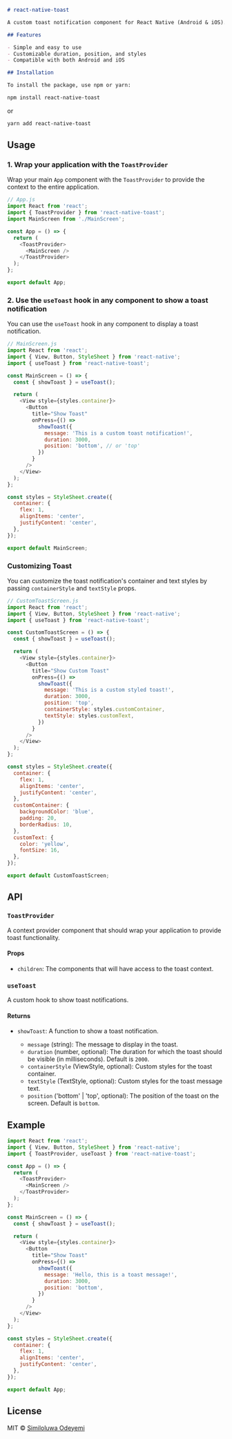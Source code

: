 
```markdown
# react-native-toast

A custom toast notification component for React Native (Android & iOS).

## Features

- Simple and easy to use
- Customizable duration, position, and styles
- Compatible with both Android and iOS

## Installation

To install the package, use npm or yarn:
```

```bash
npm install react-native-toast
```

or

```bash
yarn add react-native-toast
```

## Usage

### 1. Wrap your application with the `ToastProvider`

Wrap your main `App` component with the `ToastProvider` to provide the context to the entire application.

```javascript
// App.js
import React from 'react';
import { ToastProvider } from 'react-native-toast';
import MainScreen from './MainScreen';

const App = () => {
  return (
    <ToastProvider>
      <MainScreen />
    </ToastProvider>
  );
};

export default App;
```

### 2. Use the `useToast` hook in any component to show a toast notification

You can use the `useToast` hook in any component to display a toast notification.

```javascript
// MainScreen.js
import React from 'react';
import { View, Button, StyleSheet } from 'react-native';
import { useToast } from 'react-native-toast';

const MainScreen = () => {
  const { showToast } = useToast();

  return (
    <View style={styles.container}>
      <Button
        title="Show Toast"
        onPress={() =>
          showToast({
            message: 'This is a custom toast notification!',
            duration: 3000,
            position: 'bottom', // or 'top'
          })
        }
      />
    </View>
  );
};

const styles = StyleSheet.create({
  container: {
    flex: 1,
    alignItems: 'center',
    justifyContent: 'center',
  },
});

export default MainScreen;
```

### Customizing Toast

You can customize the toast notification's container and text styles by passing `containerStyle` and `textStyle` props.

```javascript
// CustomToastScreen.js
import React from 'react';
import { View, Button, StyleSheet } from 'react-native';
import { useToast } from 'react-native-toast';

const CustomToastScreen = () => {
  const { showToast } = useToast();

  return (
    <View style={styles.container}>
      <Button
        title="Show Custom Toast"
        onPress={() =>
          showToast({
            message: 'This is a custom styled toast!',
            duration: 3000,
            position: 'top',
            containerStyle: styles.customContainer,
            textStyle: styles.customText,
          })
        }
      />
    </View>
  );
};

const styles = StyleSheet.create({
  container: {
    flex: 1,
    alignItems: 'center',
    justifyContent: 'center',
  },
  customContainer: {
    backgroundColor: 'blue',
    padding: 20,
    borderRadius: 10,
  },
  customText: {
    color: 'yellow',
    fontSize: 16,
  },
});

export default CustomToastScreen;
```

## API

### `ToastProvider`

A context provider component that should wrap your application to provide toast functionality.

#### Props

- `children`: The components that will have access to the toast context.

### `useToast`

A custom hook to show toast notifications.

#### Returns

- `showToast`: A function to show a toast notification.

  - `message` (string): The message to display in the toast.
  - `duration` (number, optional): The duration for which the toast should be visible (in milliseconds). Default is `2000`.
  - `containerStyle` (ViewStyle, optional): Custom styles for the toast container.
  - `textStyle` (TextStyle, optional): Custom styles for the toast message text.
  - `position` ('bottom' | 'top', optional): The position of the toast on the screen. Default is `bottom`.

## Example

```javascript
import React from 'react';
import { View, Button, StyleSheet } from 'react-native';
import { ToastProvider, useToast } from 'react-native-toast';

const App = () => {
  return (
    <ToastProvider>
      <MainScreen />
    </ToastProvider>
  );
};

const MainScreen = () => {
  const { showToast } = useToast();

  return (
    <View style={styles.container}>
      <Button
        title="Show Toast"
        onPress={() =>
          showToast({
            message: 'Hello, this is a toast message!',
            duration: 3000,
            position: 'bottom',
          })
        }
      />
    </View>
  );
};

const styles = StyleSheet.create({
  container: {
    flex: 1,
    alignItems: 'center',
    justifyContent: 'center',
  },
});

export default App;
```

## License

MIT © [Similoluwa Odeyemi](https://github.com/simdanonline)
